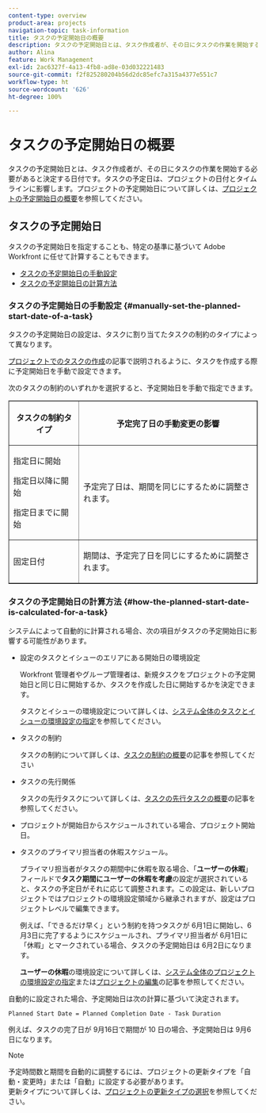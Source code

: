 ```yaml
---
content-type: overview
product-area: projects
navigation-topic: task-information
title: タスクの予定開始日の概要
description: タスクの予定開始日とは、タスク作成者が、その日にタスクの作業を開始する必要があると決定する日付です。タスクの予定日は、プロジェクトの日付とタイムラインに影響します。プロジェクトの予定開始日について詳しくは、プロジェクトの予定開始日の概要を参照してください。
author: Alina
feature: Work Management
exl-id: 2ac6327f-4a13-4fb8-ad8e-03d032221483
source-git-commit: f2f825280204b56d2dc85efc7a315a4377e551c7
workflow-type: ht
source-wordcount: '626'
ht-degree: 100%

---
```


# タスクの予定開始日の概要

タスクの予定開始日とは、タスク作成者が、その日にタスクの作業を開始する必要があると決定する日付です。タスクの予定日は、プロジェクトの日付とタイムラインに影響します。プロジェクトの予定開始日について詳しくは、[プロジェクトの予定開始日の概要](../../../manage-work/projects/planning-a-project/project-planned-start-date.md)を参照してください。

## タスクの予定開始日

タスクの予定開始日を指定することも、特定の基準に基づいて Adobe Workfront に任せて計算することもできます。 

* [タスクの予定開始日の手動設定](#manually-set-the-planned-start-date-of-a-task)
* [タスクの予定開始日の計算方法](#how-the-planned-start-date-is-calculated-for-a-task)

### タスクの予定開始日の手動設定 {#manually-set-the-planned-start-date-of-a-task}

タスクの予定開始日の設定は、タスクに割り当てたタスクの制約のタイプによって異なります。 

[プロジェクトでのタスクの作成](../../../manage-work/tasks/create-tasks/create-tasks-in-project.md)の記事で説明されるように、タスクを作成する際に予定開始日を手動で設定できます。

次のタスクの制約のいずれかを選択すると、予定開始日を手動で指定できます。

<table border="1" cellspacing="15" cellpadding="1"> 
 <col> 
 <col> 
 <thead> 
  <tr> 
   <th> <p><strong>タスクの制約タイプ</strong> </p> </th> 
   <th> <p><strong>予定完了日の手動変更の影響</strong> </p> </th> 
  </tr> 
 </thead> 
 <tbody> 
  <tr> 
   <td> <p>指定日に開始</p> <p>指定日以降に開始</p> <p>指定日までに開始</p> </td> 
   <td> <p><span class="s1">予定完了日は、期間を同じにするために調整されます。</span> </p> </td> 
  </tr> 
  <tr> 
   <td> <p>固定日付</p> </td> 
   <td> <p>期間は、予定完了日を同じにするために調整されます。</p> </td> 
  </tr> 
 </tbody> 
</table>

### タスクの予定開始日の計算方法 {#how-the-planned-start-date-is-calculated-for-a-task}

システムによって自動的に計算される場合、次の項目がタスクの予定開始日に影響する可能性があります。

* 設定のタスクとイシューのエリアにある開始日の環境設定

  Workfront 管理者やグループ管理者は、新規タスクをプロジェクトの予定開始日と同じ日に開始するか、タスクを作成した日に開始するかを決定できます。

  タスクとイシューの環境設定について詳しくは、[システム全体のタスクとイシューの環境設定の指定](../../../administration-and-setup/set-up-workfront/configure-system-defaults/set-task-issue-preferences.md)を参照してください。

* タスクの制約

  タスクの制約について詳しくは、[タスクの制約の概要](../../../manage-work/tasks/task-constraints/task-constraint-overview.md)の記事を参照してください

* タスクの先行関係

  タスクの先行タスクについて詳しくは、[タスクの先行タスクの概要](../../../manage-work/tasks/use-prdcssrs/predecessors-overview.md)の記事を参照してください。

* プロジェクトが開始日からスケジュールされている場合、プロジェクト開始日。
* タスクのプライマリ担当者の休暇スケジュール。

  プライマリ担当者がタスクの期間中に休暇を取る場合、「**ユーザーの休暇**」フィールドで&#x200B;**タスク期間にユーザーの休暇を考慮**&#x200B;の設定が選択されていると、タスクの予定日がそれに応じて調整されます。この設定は、新しいプロジェクトではプロジェクトの環境設定領域から継承されますが、設定はプロジェクトレベルで編集できます。

  例えば、「できるだけ早く」という制約を持つタスクが 6月1日に開始し、6月3日に完了するようにスケジュールされ、プライマリ担当者が 6月1日に「休暇」とマークされている場合、タスクの予定開始日は 6月2日になります。

  **ユーザーの休暇**&#x200B;の環境設定について詳しくは、[システム全体のプロジェクトの環境設定の指定](../../../administration-and-setup/set-up-workfront/configure-system-defaults/set-project-preferences.md)または[プロジェクトの編集](../../../manage-work/projects/manage-projects/edit-projects.md)の記事を参照してください。

自動的に設定された場合、予定開始日は次の計算に基づいて決定されます。

```
Planned Start Date = Planned Completion Date - Task Duration
```

例えば、タスクの完了日が 9月16日で期間が 10 日の場合、予定開始日は 9月6日になります。

>[!NOTE]
>
>予定時間数と期間を自動的に調整するには、プロジェクトの更新タイプを「自動・変更時」または「自動」に設定する必要があります。\
更新タイプについて詳しくは、[プロジェクトの更新タイプの選択](../../../manage-work/projects/manage-projects/select-project-update-type.md)を参照してください。
